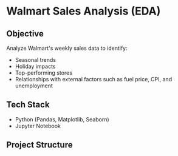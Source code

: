 # Walmart Sales Analysis (EDA)

## Objective
Analyze Walmart's weekly sales data to identify:
- Seasonal trends
- Holiday impacts
- Top-performing stores
- Relationships with external factors such as fuel price, CPI, and unemployment

## Tech Stack
- Python (Pandas, Matplotlib, Seaborn)
- Jupyter Notebook

## Project Structure
